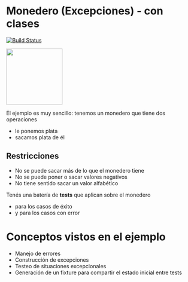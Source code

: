 # Monedero (Excepciones) - con clases
 
[![Build Status](https://github.com/wollok/excepcionesMonederoClases/actions/workflows/ci.yml/badge.svg)](https://github.com/wollok/excepcionesMonederoClases/actions/workflows/ci.yml)


<img src="img/monedero.png" height="150" width="150">

El ejemplo es muy sencillo: tenemos un monedero que tiene dos operaciones

* le ponemos plata
* sacamos plata de él

## Restricciones

* No se puede sacar más de lo que el monedero tiene
* No se puede poner o sacar valores negativos
* No tiene sentido sacar un valor alfabético

Tenés una batería de **tests** que aplican sobre el monedero 

* para los casos de éxito
* y para los casos con error

# Conceptos vistos en el ejemplo

* Manejo de errores 
* Construcción de excepciones
* Testeo de situaciones excepcionales
* Generación de un fixture para compartir el estado inicial entre tests


